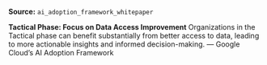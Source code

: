 **Source:** `ai_adoption_framework_whitepaper`

**Tactical Phase: Focus on Data Access Improvement**
Organizations in the Tactical phase can benefit substantially from better access to data, leading to more actionable insights and informed decision-making. — Google Cloud’s AI Adoption Framework
